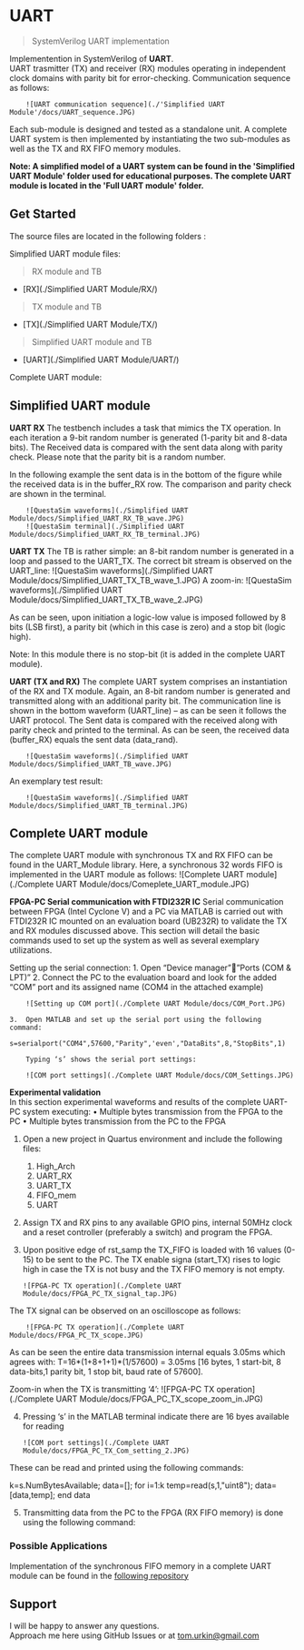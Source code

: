 # UART

> SystemVerilog UART implementation  

Implementention in SystemVerilog of __UART__.  
UART trasmitter (TX) and receiver (RX) modules operating in independent clock domains with parity bit for error-checking. Communication sequence as follows: 

		![UART communication sequence](./'Simplified UART Module'/docs/UART_sequence.JPG) 

Each sub-module is designed and tested as a standalone unit. A complete UART system is then implemented by instantiating the two sub-modules as well as the TX and RX FIFO memory modules.

**Note: 
A simplified model of a UART system can be found in the 'Simplified UART Module' folder used for educational purposes.
The complete UART module is located in the 'Full UART module' folder.**
## Get Started

The source files  are located in the following folders :

Simplified UART module files:
>RX module and TB
- [RX](./Simplified UART Module/RX/)
>TX module and TB
- [TX](./Simplified UART Module/TX/)
>Simplified UART module and TB
- [UART](./Simplified UART Module/UART/)

Complete UART module: 

## Simplified UART module

**UART RX**
The testbench includes a task that mimics the TX operation. In each iteration a 9-bit random number is generated (1-parity bit and 8-data bits). The Received data is compared with the sent data along with parity check. Please note that the parity bit is a random number.  
	
In the following example the sent data is in the bottom of the figure while the received data is in the buffer_RX row. The comparison and parity check are shown in the terminal. 

		![QuestaSim waveforms](./Simplified UART Module/docs/Simplified_UART_RX_TB_wave.JPG) 
		![QuestaSim terminal](./Simplified UART Module/docs/Simplified_UART_RX_TB_terminal.JPG) 


**UART TX**
The TB is rather simple: an 8-bit random number is generated in a loop and passed to the UART_TX. The correct bit stream is observed on the UART_line:
		![QuestaSim waveforms](./Simplified UART Module/docs/Simplified_UART_TX_TB_wave_1.JPG) 
A zoom-in:
		![QuestaSim waveforms](./Simplified UART Module/docs/Simplified_UART_TX_TB_wave_2.JPG) 

As can be seen, upon initiation a logic-low value is imposed followed by 8 bits (LSB first), a parity bit (which in this case is zero) and a stop bit (logic high).

Note: In this module there is no stop-bit (it is added in the complete UART module).


**UART (TX and RX)**
The complete UART system comprises an instantiation of the RX and TX module. Again, an 8-bit random number is generated and transmitted along with an additional parity bit. The communication line is shown in the bottom waveform (UART_line) – as can be seen it follows the UART protocol.
The Sent data is compared with the received along with parity check and printed to the terminal. As can be seen, the received data (buffer_RX) equals the sent data (data_rand).

		![QuestaSim waveforms](./Simplified UART Module/docs/Simplified_UART_TB_wave.JPG) 

An exemplary test result:

		![QuestaSim waveforms](./Simplified UART Module/docs/Simplified_UART_TB_terminal.JPG) 


## Complete UART module
The complete UART module with synchronous TX and RX FIFO can be found in the UART_Module library. Here, a synchronous 32 words FIFO is implemented in the UART module as follows: 
		![Complete UART module](./Complete UART Module/docs/Comeplete_UART_module.JPG) 


**FPGA-PC Serial communication with FTDI232R IC**
Serial communication between FPGA (Intel Cyclone V) and a PC via MATLAB is carried out with FTDI232R IC mounted on an evaluation board (UB232R) to validate the TX and RX modules discussed above. This section will detail the basic commands used to set up the system as well as several exemplary utilizations. 


Setting up the serial connection:
	1.	Open “Device manager””Ports (COM & LPT)”
	2.	Connect the PC to the evaluation board and look for the added “COM” port and its assigned name (COM4 in the attached example)

		![Setting up COM port](./Complete UART Module/docs/COM_Port.JPG) 

	3.	Open MATLAB and set up the serial port using the following command:
		s=serialport("COM4",57600,"Parity",'even',"DataBits",8,"StopBits",1)

		Typing ‘s’ shows the serial port settings:
		
		![COM port settings](./Complete UART Module/docs/COM_Settings.JPG) 
		
**Experimental validation**		
In this section experimental waveforms and results of the complete UART-PC system executing:
	•	Multiple bytes transmission from the FPGA to the PC
	•	Multiple bytes transmission from the PC to the FPGA

1.	Open a new project in Quartus environment and include the following files: 
	1.	High_Arch
	2.	UART_RX
	3.	UART_TX
	4.	FIFO_mem
	5.	UART
	
2.	Assign TX and RX pins to any available GPIO pins, internal 50MHz clock and a reset controller (preferably a switch) and program the FPGA.

3.	Upon positive edge of rst_samp the TX_FIFO is loaded with 16 values (0-15) to be sent to the PC.
The TX enable signa (start_TX) rises to logic high in case the TX is not busy and the TX FIFO memory is not empty. 

		![FPGA-PC TX operation](./Complete UART Module/docs/FPGA_PC_TX_signal_tap.JPG) 
	
The TX signal can be observed on an oscilloscope as follows:

		![FPGA-PC TX operation](./Complete UART Module/docs/FPGA_PC_TX_scope.JPG) 

As can be seen the entire data transmission internal equals 3.05ms which agrees with:
T=16*(1+8+1+1)*(1/57600) = 3.05ms [16 bytes, 1 start-bit, 8 data-bits,1 parity bit, 1 stop bit, baud rate of 57600].

Zoom-in when the TX is transmitting ‘4’:
		![FPGA-PC TX operation](./Complete UART Module/docs/FPGA_PC_TX_scope_zoom_in.JPG) 

4.	Pressing ‘s’ in the MATLAB terminal indicate there are 16 byes available for reading

		![COM port settings](./Complete UART Module/docs/FPGA_PC_TX_Com_setting_2.JPG) 

These can be read and printed using the following commands:

k=s.NumBytesAvailable;
data=[];
for i=1:k
    temp=read(s,1,"uint8");
    data=[data,temp];
end
data

5.	Transmitting data from the PC to the FPGA (RX FIFO memory) is done using the following command:



### Possible Applications

Implementation of the synchronous FIFO memory in a complete UART module can be found in the [following repository]((./Synchronous_FIFO.sv))

## Support

I will be happy to answer any questions.  
Approach me here using GitHub Issues or at tom.urkin@gmail.com